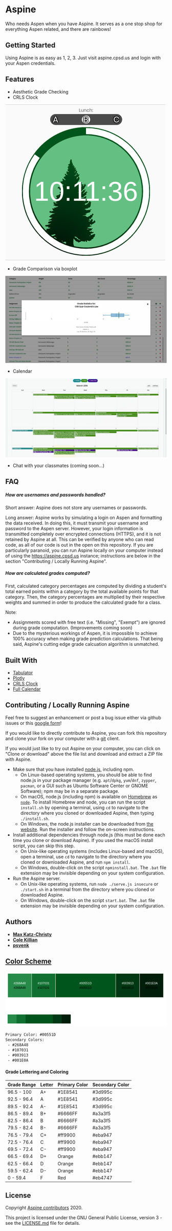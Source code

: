 # Aspine

Who needs Aspen when you have Aspine. It serves as a one stop shop for everything Aspen related, and there are rainbows!

## Getting Started

Using Aspine is as easy as 1, 2, 3. Just visit aspine.cpsd.us and login with your Aspen credentials.

## Features

* Aesthetic Grade Checking
* CRLS Clock

![CRLS Clock Image](images/crls_clock.png)

* Grade Comparison via boxplot

![Example Boxplot Image](images/boxplot.png)

* Calendar

![Example Calendar Image](images/calendar.png)

* Chat with your classmates (coming soon...)

## FAQ

##### How are usernames and passwords handled?

Short answer: Aspine does not store any usernames or passwords.

Long answer: Aspine works by simulating a login on Aspen and formatting the data received. In doing this, it must transmit your username and password to the Aspen server. However, your login information is transmitted completely over encrypted connections (HTTPS), and it is not retained by Aspine at all. This can be verified by anyone who can read code, as all of our code is out in the open on this repository. If you are particularly paranoid, you can run Aspine locally on your computer instead of using the <https://aspine.cpsd.us> instance; instructions are below in the section "Contributing / Locally Running Aspine".

##### How are calculated grades computed?

First, calculated category percentages are computed by dividing a student's total earned points within a category by the total available points for that category. Then, the category percentages are multiplied by their respective weights and summed in order to produce the calculated grade for a class.

Note:
* Assignments scored with free text (i.e. "Missing", "Exempt") are ignored during grade computation. (Improvements coming soon)
* Due to the mysterious workings of Aspen, it is impossible to achieve 100% accuracy when making grade prediction calculations. That being said, Aspine's cutting edge grade calcuation algorithm is unmatched.


## Built With
* [Tabulator](https://github.com/olifolkerd/tabulator)
* [Plotly](https://plot.ly/javascript/)
* [CRLS Clock](https://github.com/CRLSCSClub/CRLSTime)
* [Full Calendar](https://fullcalendar.io/)

## Contributing / Locally Running Aspine

Feel free to suggest an enhancement or post a bug issue either via github issues or this [google form](https://goo.gl/forms/PYQDtzkp0vHJbFLz2)!

If you would like to directly contribute to Aspine, you can fork this repository and clone your fork on your computer with a [git](https://git-scm.com/) client.

If you would just like to try out Aspine on your computer, you can click on "Clone or download" above the file list and download and extract a ZIP file with Aspine.

<!--
If you use Windows, you can just right-click on the file "install1.bat" and click "Run as administrator" to begin the process. If you have already done this, double-click on the file "npminstall.bat". The ".bat" file extension may be invisible depending on your system configuration.
* Make sure that you have installed [node.js](https://nodejs.org/), npm, and [redis](https://redis.io/).
  * On GNU+Linux, you should be able to find both of these in your package manager (e.g. `apt`/`dpkg`, `yum`/`dnf`, `zypper`, `pacman`). npm may be in a separate package from node.js.
  * On macOS, node.js (including npm) and redis are available on [Homebrew](https://brew.sh/), as [`node`](https://formulae.brew.sh/formula/node) and [`redis`](https://formulae.brew.sh/formula/redis) respectively. You can run the script `install.sh` to install these dependencies.
  * Open a new terminal or command prompt, navigate to the directory in which you cloned the Aspine git repository, and run `npm install` to install the remaining dependencies.
* Open another terminal or command prompt, navigate to that same directory, and run `redis-server redis.conf`.
* In the other terminal or command prompt, run `node ./serve.js insecure`, or `node ./serve.js insecure fake` to use the `sample.json` file instead of pulling from Aspen (for faster testing).
-->

* Make sure that you have installed [node.js](https://nodejs.org/), including npm.
  * On Linux-based operating systems, you should be able to find node.js in your package manager (e.g. `apt`/`dpkg`, `yum`/`dnf`, `zypper`, `pacman`, or a GUI such as Ubuntu Software Center or GNOME Software); npm may be in a separate package.
  * On macOS, node.js (including npm) is available on [Homebrew](https://brew.sh/) as [`node`](https://formulae.brew.sh/formula/node). To install Homebrew and node, you can run the script `install.sh` by opening a terminal, using `cd` to navigate to the directory where you cloned or downloaded Aspine, then typing `./install.sh`.
  * On Windows, the node.js installer can be downloaded from [the website](https://nodejs.org/). Run the installer and follow the on-screen instructions.
* Install additional dependencies through node.js (this must be done each time you clone or download Aspine). If you used the macOS install script, you can skip this step.
  * On Unix-like operating systems (includes Linux-based and macOS), open a terminal, use `cd` to navigate to the directory where you cloned or downloaded Aspine, and run `npm install`.
  * On Windows, double-click on the script `npminstall.bat`. The `.bat` file extension may be invisible depending on your system configuration.
* Run the Aspine server.
  * On Unix-like operating systems, run `node ./serve.js insecure` or `./start.sh` in a terminal from the directory where you cloned or downloaded Aspine.
  * On Windows, double-click on the script `start.bat`. The `.bat` file extension may be invisible depending on your system configuration.

## Authors

* [**Max Katz-Christy**](https://github.com/maxtkc)
* [**Cole Killian**](https://github.com/ruborcalor)
* [**psvenk**](https://github.com/psvenk)


## [Color Scheme](http://paletton.com/#uid=12W0u0kw0e-n8nFrjj8Hz9QS55d)

![Color Palette](images/color_palette.png)

```
Primary Color: #00551D
Secondary Colors:
 - #268A48
 - #107031
 - #003913
 - #001E0A
```

#### Grade Lettering and Coloring

| Grade Range   | Letter        | Primary Color | Secondary Color |
| :-----------  |:--------------|:------        |:------          |
| 96.5 - 100    | A+            |#1E8541        |#3d995c          |
| 92.5 - 96.4   | A             |#1E8541        |#3d995c          |
| 89.5 - 92.4   | A-            |#1E8541        |#3d995c          |
| 86.5 - 89.4   | B+            |#6666FF        |#a3a3f5          |
| 82.5 - 86.4   | B             |#6666FF        |#a3a3f5          |
| 79.5 - 82.4   | B-            |#6666FF        |#a3a3f5          |
| 76.5 - 79.4   | C+            |#ff9900        |#eba947          |
| 72.5 - 76.4   | C             |#ff9900        |#eba947          |
| 69.5 - 72.4   | C-            |#ff9900        |#eba947          |
| 66.5 - 69.4   | D+            |Orange         |#ebb147          |
| 62.5 - 66.4   | D             |Orange         |#ebb147          |
| 59.5 - 62.4   | D-            |Orange         |#ebb147          |
| 0    - 59.4   | F             |Red            |#eb4747          |



## License

Copyright [Aspine contributors](https://github.com/Aspine/aspine/graphs/contributors) 2020.

This project is licensed under the GNU General Public License, version 3 - see the [LICENSE.md](LICENSE.md) file for details.
